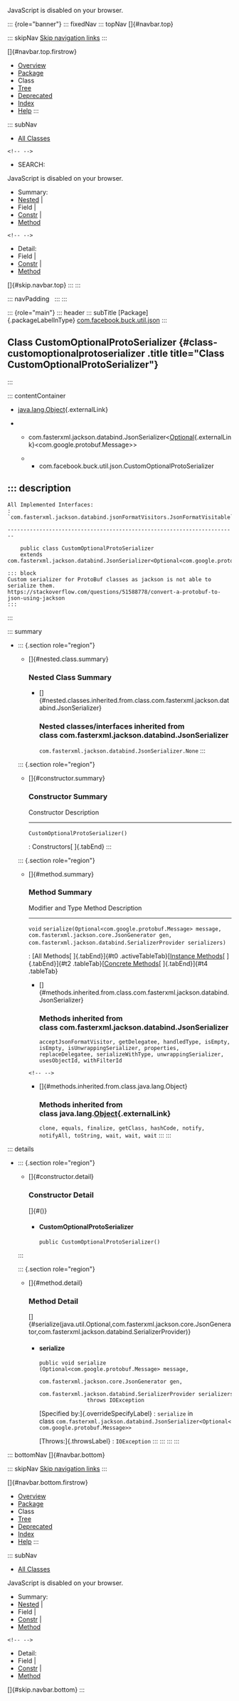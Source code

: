 <div>

JavaScript is disabled on your browser.

</div>

::: {role="banner"}
::: fixedNav
::: topNav
[]{#navbar.top}

::: skipNav
[Skip navigation links](#skip.navbar.top "Skip navigation links")
:::

[]{#navbar.top.firstrow}

-   [Overview](../../../../../index.html)
-   [Package](package-summary.html)
-   Class
-   [Tree](package-tree.html)
-   [Deprecated](../../../../../deprecated-list.html)
-   [Index](../../../../../index-all.html)
-   [Help](../../../../../help-doc.html)
:::

::: subNav
-   [All Classes](../../../../../allclasses.html)

```{=html}
<!-- -->
```
-   SEARCH:

<div>

<div>

JavaScript is disabled on your browser.

</div>

</div>

<div>

-   Summary: 
-   [Nested](#nested.class.summary) \| 
-   Field \| 
-   [Constr](#constructor.summary) \| 
-   [Method](#method.summary)

```{=html}
<!-- -->
```
-   Detail: 
-   Field \| 
-   [Constr](#constructor.detail) \| 
-   [Method](#method.detail)

</div>

[]{#skip.navbar.top}
:::
:::

::: navPadding
 
:::
:::

::: {role="main"}
::: header
::: subTitle
[Package]{.packageLabelInType} [com.facebook.buck.util.json](package-summary.html)
:::

## Class CustomOptionalProtoSerializer {#class-customoptionalprotoserializer .title title="Class CustomOptionalProtoSerializer"}
:::

::: contentContainer
-   [java.lang.Object](http://docs.oracle.com/javase/7/docs/api/java/lang/Object.html?is-external=true "class or interface in java.lang"){.externalLink}

-   -   com.fasterxml.jackson.databind.JsonSerializer\<[Optional](http://docs.oracle.com/javase/7/docs/api/java/util/Optional.html?is-external=true "class or interface in java.util"){.externalLink}\<com.google.protobuf.Message\>\>

    -   -   com.facebook.buck.util.json.CustomOptionalProtoSerializer

::: description
-   

    All Implemented Interfaces:
    :   `com.fasterxml.jackson.databind.jsonFormatVisitors.JsonFormatVisitable`

    ------------------------------------------------------------------------

        public class CustomOptionalProtoSerializer
        extends com.fasterxml.jackson.databind.JsonSerializer<Optional<com.google.protobuf.Message>>

    ::: block
    Custom serializer for ProtoBuf classes as jackson is not able to
    serialize them.
    https://stackoverflow.com/questions/51588778/convert-a-protobuf-to-json-using-jackson
    :::
:::

::: summary
-   ::: {.section role="region"}
    -   []{#nested.class.summary}

        ### Nested Class Summary

        -   []{#nested.classes.inherited.from.class.com.fasterxml.jackson.databind.JsonSerializer}

            ### Nested classes/interfaces inherited from class com.fasterxml.jackson.databind.JsonSerializer

            `com.fasterxml.jackson.databind.JsonSerializer.None`
    :::

    ::: {.section role="region"}
    -   []{#constructor.summary}

        ### Constructor Summary

          Constructor                         Description
          ----------------------------------- -------------
          `CustomOptionalProtoSerializer()`    

          : Constructors[ ]{.tabEnd}
    :::

    ::: {.section role="region"}
    -   []{#method.summary}

        ### Method Summary

          Modifier and Type   Method                                                                                                                                                                                      Description
          ------------------- ------------------------------------------------------------------------------------------------------------------------------------------------------------------------------------------- -------------
          `void`              `serialize​(Optional<com.google.protobuf.Message> message,          com.fasterxml.jackson.core.JsonGenerator gen,          com.fasterxml.jackson.databind.SerializerProvider serializers)`    

          : [All Methods[ ]{.tabEnd}]{#t0 .activeTableTab}[[Instance
          Methods](javascript:show(2);)[ ]{.tabEnd}]{#t2
          .tableTab}[[Concrete
          Methods](javascript:show(8);)[ ]{.tabEnd}]{#t4 .tableTab}

        -   []{#methods.inherited.from.class.com.fasterxml.jackson.databind.JsonSerializer}

            ### Methods inherited from class com.fasterxml.jackson.databind.JsonSerializer

            `acceptJsonFormatVisitor, getDelegatee, handledType, isEmpty, isEmpty, isUnwrappingSerializer, properties, replaceDelegatee, serializeWithType, unwrappingSerializer, usesObjectId, withFilterId`

        ```{=html}
        <!-- -->
        ```
        -   []{#methods.inherited.from.class.java.lang.Object}

            ### Methods inherited from class java.lang.[Object](http://docs.oracle.com/javase/7/docs/api/java/lang/Object.html?is-external=true "class or interface in java.lang"){.externalLink}

            `clone, equals, finalize, getClass, hashCode, notify, notifyAll, toString, wait, wait, wait`
    :::
:::

::: details
-   ::: {.section role="region"}
    -   []{#constructor.detail}

        ### Constructor Detail

        []{#<init>()}

        -   #### CustomOptionalProtoSerializer

                public CustomOptionalProtoSerializer()
    :::

    ::: {.section role="region"}
    -   []{#method.detail}

        ### Method Detail

        []{#serialize(java.util.Optional,com.fasterxml.jackson.core.JsonGenerator,com.fasterxml.jackson.databind.SerializerProvider)}

        -   #### serialize

            ``` methodSignature
            public void serialize​(Optional<com.google.protobuf.Message> message,
                                  com.fasterxml.jackson.core.JsonGenerator gen,
                                  com.fasterxml.jackson.databind.SerializerProvider serializers)
                           throws IOException
            ```

            [Specified by:]{.overrideSpecifyLabel}
            :   `serialize` in
                class `com.fasterxml.jackson.databind.JsonSerializer<Optional<com.google.protobuf.Message>>`

            [Throws:]{.throwsLabel}
            :   `IOException`
    :::
:::
:::
:::

::: bottomNav
[]{#navbar.bottom}

::: skipNav
[Skip navigation links](#skip.navbar.bottom "Skip navigation links")
:::

[]{#navbar.bottom.firstrow}

-   [Overview](../../../../../index.html)
-   [Package](package-summary.html)
-   Class
-   [Tree](package-tree.html)
-   [Deprecated](../../../../../deprecated-list.html)
-   [Index](../../../../../index-all.html)
-   [Help](../../../../../help-doc.html)
:::

::: subNav
-   [All Classes](../../../../../allclasses.html)

<div>

<div>

JavaScript is disabled on your browser.

</div>

</div>

<div>

-   Summary: 
-   [Nested](#nested.class.summary) \| 
-   Field \| 
-   [Constr](#constructor.summary) \| 
-   [Method](#method.summary)

```{=html}
<!-- -->
```
-   Detail: 
-   Field \| 
-   [Constr](#constructor.detail) \| 
-   [Method](#method.detail)

</div>

[]{#skip.navbar.bottom}
:::
